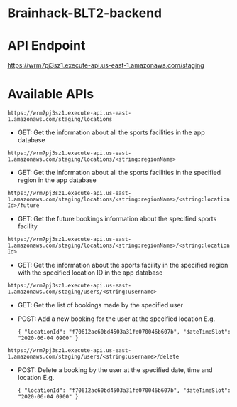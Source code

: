 # Brainhack-BLT2-backend

# API Endpoint

https://wrm7pj3sz1.execute-api.us-east-1.amazonaws.com/staging

# Available APIs

`https://wrm7pj3sz1.execute-api.us-east-1.amazonaws.com/staging/locations`

- GET: Get the information about all the sports facilities in the app database

`https://wrm7pj3sz1.execute-api.us-east-1.amazonaws.com/staging/locations/<string:regionName>`

- GET: Get the information about all the sports facilities in the specified region in the app database

`https://wrm7pj3sz1.execute-api.us-east-1.amazonaws.com/staging/locations/<string:regionName>/<string:locationId>/future`

- GET: Get the future bookings information about the specified sports facility

`https://wrm7pj3sz1.execute-api.us-east-1.amazonaws.com/staging/locations/<string:regionName>/<string:locationId>`

- GET: Get the information about the sports facility in the specified region with the specified location ID in the app database

`https://wrm7pj3sz1.execute-api.us-east-1.amazonaws.com/staging/users/<string:username>`

- GET: Get the list of bookings made by the specified user
- POST: Add a new booking for the user at the specified location
  E.g.

  `{ "locationId": "f70612ac60bd4503a31fd070046b607b", "dateTimeSlot": "2020-06-04 0900" }`

`https://wrm7pj3sz1.execute-api.us-east-1.amazonaws.com/staging/users/<string:username>/delete`

- POST: Delete a booking by the user at the specified date, time and location
  E.g.

  `{ "locationId": "f70612ac60bd4503a31fd070046b607b", "dateTimeSlot": "2020-06-04 0900" }`
